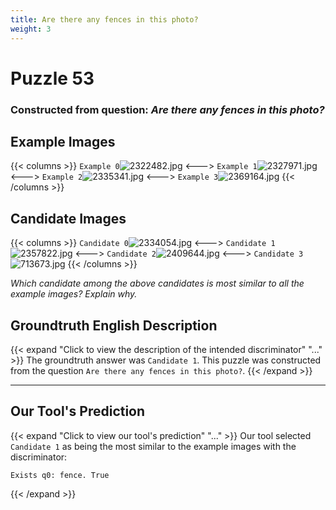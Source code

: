 ```yaml
---
title: Are there any fences in this photo?
weight: 3
---
```


# Puzzle 53
### Constructed from question: _Are there any fences in this photo?_


## Example Images
{{< columns >}}
`Example 0`![2322482.jpg](/gqa_images/2322482.jpg)
<--->
`Example 1`![2327971.jpg](/gqa_images/2327971.jpg)
<--->
`Example 2`![2335341.jpg](/gqa_images/2335341.jpg)
<--->
`Example 3`![2369164.jpg](/gqa_images/2369164.jpg)
{{< /columns >}}

## Candidate Images
{{< columns >}}
`Candidate 0`![2334054.jpg](/gqa_images/2334054.jpg)
<--->
`Candidate 1`![2357822.jpg](/gqa_images/2357822.jpg)
<--->
`Candidate 2`![2409644.jpg](/gqa_images/2409644.jpg)
<--->
`Candidate 3`![713673.jpg](/gqa_images/713673.jpg)
{{< /columns >}}

*Which candidate among the above candidates is most similar to all the example images? Explain why.*

## Groundtruth English Description

{{< expand "Click to view the description of the intended discriminator" "..." >}}
The groundtruth answer was `Candidate 1`. This puzzle was constructed from the question `Are there any fences in this photo?`.
{{< /expand >}}

---

## Our Tool's Prediction

{{< expand "Click to view our tool's prediction" "..." >}}
Our tool selected `Candidate 1` as being the most similar to the example images with the discriminator:
```plaintext
Exists q0: fence. True
```
{{< /expand >}}
